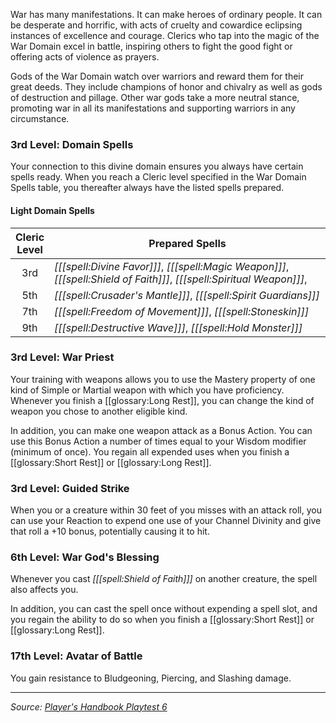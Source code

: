 War has many manifestations. It can make heroes of ordinary people. It can be desperate and horrific, with acts of cruelty and cowardice eclipsing instances of excellence and courage. Clerics who tap into the magic of the War Domain excel in battle, inspiring others to fight the good fight or offering acts of violence as prayers.

Gods of the War Domain watch over warriors and reward them for their great deeds. They include champions of honor and chivalry as well as gods of destruction and pillage. Other war gods take a more neutral stance, promoting war in all its manifestations and supporting warriors in any circumstance.

### 3rd Level: Domain Spells

Your connection to this divine domain ensures you always have certain spells ready. When you reach a Cleric level specified in the War Domain Spells table, you thereafter always have the listed spells prepared.

#### Light Domain Spells

| Cleric<br>Level | Prepared Spells                                                                                                        |
|:---------------:|------------------------------------------------------------------------------------------------------------------------|
|       3rd       | _[[[spell:Divine Favor]]]_, _[[[spell:Magic Weapon]]]_, _[[[spell:Shield of Faith]]]_, _[[[spell:Spiritual Weapon]]]_, |
|       5th       | _[[[spell:Crusader's Mantle]]]_, _[[[spell:Spirit Guardians]]]_                                                        |
|       7th       | _[[[spell:Freedom of Movement]]]_, _[[[spell:Stoneskin]]]_                                                             |
|       9th       | _[[[spell:Destructive Wave]]]_, _[[[spell:Hold Monster]]]_                                                             |

### 3rd Level: War Priest

Your training with weapons allows you to use the Mastery property of one kind of Simple or Martial weapon with which you have proficiency. Whenever you finish a [[glossary:Long Rest]], you can change the kind of weapon you chose to another eligible kind.

In addition, you can make one weapon attack as a Bonus Action. You can use this Bonus Action a number of times equal to your Wisdom modifier (minimum of once). You regain all expended uses when you finish a [[glossary:Short Rest]] or [[glossary:Long Rest]].

### 3rd Level: Guided Strike

When you or a creature within 30 feet of you misses with an attack roll, you can use your Reaction to expend one use of your Channel Divinity and give that roll a +10 bonus, potentially causing it to hit.

### 6th Level: War God's Blessing

Whenever you cast _[[[spell:Shield of Faith]]]_ on another creature, the spell also affects you.

In addition, you can cast the spell once without expending a spell slot, and you regain the ability to do so when you finish a [[glossary:Short Rest]] or [[glossary:Long Rest]].

### 17th Level: Avatar of Battle

You gain resistance to Bludgeoning, Piercing, and Slashing damage.

----

_Source: [Player's Handbook Playtest 6](https://www.dndbeyond.com/sources/ua/ph-playtest-6)_
